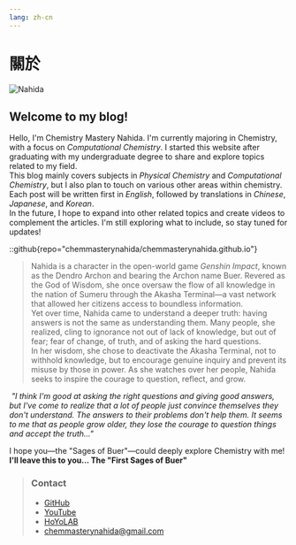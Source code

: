```yaml
---
lang: zh-cn
---
```

# 關於

![Nahida](/images/nahida.png)

## Welcome to my blog!
Hello, I'm Chemistry Mastery Nahida. I'm currently majoring in Chemistry, with a focus on *Computational Chemistry*. I started this website after graduating with my undergraduate degree to share and explore topics related to my field.<br>
This blog mainly covers subjects in *Physical Chemistry* and *Computational Chemistry*, but I also plan to touch on various other areas within chemistry. Each post will be written first in *English*, followed by translations in *Chinese*, *Japanese*, and *Korean*.<br>
In the future, I hope to expand into other related topics and create videos to complement the articles. I'm still exploring what to include, so stay tuned for updates!<br>

::github{repo="chemmasterynahida/chemmasterynahida.github.io"}

> Nahida is a character in the open-world game *Genshin Impact*, known as the Dendro Archon and bearing the Archon name Buer. Revered as the God of Wisdom, she once oversaw the flow of all knowledge in the nation of Sumeru through the Akasha Terminal—a vast network that allowed her citizens access to boundless information.<br>
> Yet over time, Nahida came to understand a deeper truth: having answers is not the same as understanding them. Many people, she realized, cling to ignorance not out of lack of knowledge, but out of fear; fear of change, of truth, and of asking the hard questions.<br>
> In her wisdom, she chose to deactivate the Akasha Terminal, not to withhold knowledge, but to encourage genuine inquiry and prevent its misuse by those in power. As she watches over her people, Nahida seeks to inspire the courage to question, reflect, and grow.<br>

*&nbsp;"I think I'm good at asking the right questions and giving good answers, but I've come to realize that a lot of people just convince themselves they don't understand. The answers to their problems don't help them. It seems to me that as people grow older, they lose the courage to question things and accept the truth..."*<br>

I hope you—the "Sages of Buer"—could deeply explore Chemistry with me!<br>
**I'll leave this to you... The "First Sages of Buer"**

> ### Contact
> - [GitHub](https://github.com/chemmasterynahida/)
> - [YouTube](https://www.youtube.com/@chemmasterynahida)
> - [HoYoLAB](https://www.hoyolab.com/accountCenter/postList?id=425986572)
> - [chemmasterynahida@gmail.com](mailto:chemmasterynahida@gmail.com)